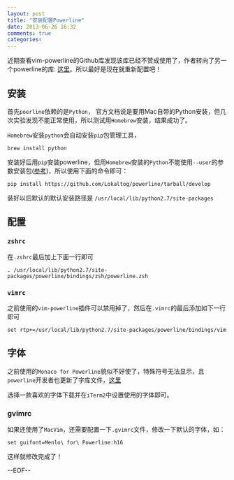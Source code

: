 ```yaml
---
layout: post
title: "安装配置Powerline"
date: 2013-06-26 16:32
comments: true
categories: 
---
```


近期查看vim-powerline的Github库发现该库已经不赞成使用了，作者转向了另一个powerline的库: [这里](https://github.com/Lokaltog/powerline)。所以最好是现在就重新配置吧！

## 安装

首先`poerline`依赖的是`Python`， 官方文档说是要用Mac自带的Python安装，但几次实验发现不能正常使用，所以测试用`Homebrew`安装，结果成功了。

`Homebrew`安装`python`会自动安装`pip`包管理工具，

	brew install python

安装好后用`pip`安装powerline，但用`Homebrew`安装的`Python`不能使用`--user`的参数安装包([参考](https://github.com/mxcl/homebrew/wiki/Homebrew-and-Python))，所以使用下面的命令即可：

	pip install https://github.com/Lokaltog/powerline/tarball/develop
	
装好以后默认的默认安装路径是 `/usr/local/lib/python2.7/site-packages`

## 配置

### `zshrc`

在`.zshrc`最后加上下面一行即可

	. /usr/local/lib/python2.7/site-packages/powerline/bindings/zsh/powerline.zsh
	
### `vimrc`

之前使用的`vim-powerline`插件可以禁用掉了，然后在`.vimrc`的最后添加如下一行即可

	set rtp+=/usr/local/lib/python2.7/site-packages/powerline/bindings/vim
	
## 字体

之前使用的`Monaco for Powerline`貌似不好使了，特殊符号无法显示，且`powerline`开发者也更新了字库文件，[这里](https://github.com/Lokaltog/powerline-fonts)

选择一款喜欢的字体下载并在`iTerm2`中设置使用的字体即可。

### gvimrc

如果还使用了`MacVim`，还需要配置一下`.gvimrc`文件，修改一下默认的字体，如：

	set guifont=Menlo\ for\ Powerline:h16
	
这样就修改完成了！

--EOF--